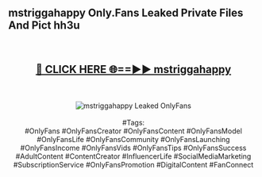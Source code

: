 <h2>mstriggahappy Only.Fans Leaked Private Files And Pict hh3u</h2>
<br>
<div align="center">
<h2><a href="https://mediafiles.top/mstriggahappy" rel="nofollow">🔴 CLICK HERE 🌐==►► mstriggahappy</a></h2>
<br>
<br>
<a href="https://mediafiles.top/mstriggahappy" rel="nofollow" data-target="animated-image.originalLink"><img src="https://i.ibb.co.com/WyWwxjT/player-gif2.gif" alt="mstriggahappy Leaked OnlyFans" style="max-width: 100%; display: inline-block;" data-target="animated-image.originalImage"></a>
<br><br>
#Tags:
<br>
#OnlyFans #OnlyFansCreator #OnlyFansContent #OnlyFansModel #OnlyFansLife #OnlyFansCommunity #OnlyFansLaunching #OnlyFansIncome #OnlyFansVids #OnlyFansTips #OnlyFansSuccess #AdultContent #ContentCreator #InfluencerLife #SocialMediaMarketing #SubscriptionService #OnlyFansPromotion #DigitalContent #FanConnect
</div>
<br>